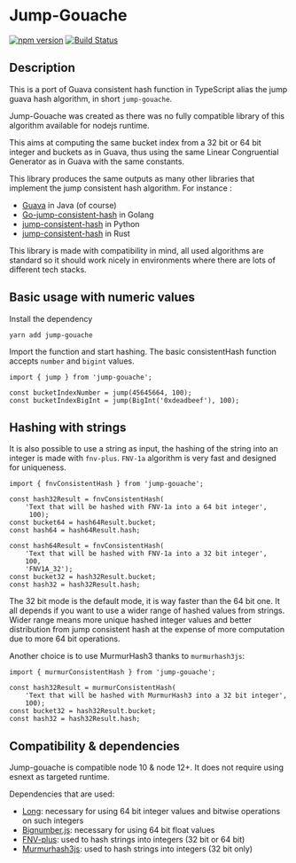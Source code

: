 # Jump-Gouache
[![npm version](https://badge.fury.io/js/jump-gouache.svg)](https://badge.fury.io/js/jump-gouache) [![Build Status](https://github.com/bhoudu/jump-gouache/actions/workflows/build.yml/badge.svg?branch=master)](https://github.com/bhoudu/jump-gouache/actions?query=branch%3Amaster)

## Description

This is a port of Guava consistent hash function in TypeScript alias the jump guava hash algorithm, in short `jump-gouache`.

Jump-Gouache was created as there was no fully compatible library of this algorithm available for nodejs runtime.

This aims at computing the same bucket index from a 32 bit or 64 bit integer and buckets as in Guava, thus using the same Linear Congruential Generator as in Guava with the same constants.

This library produces the same outputs as many other libraries that implement the jump consistent hash algorithm. For instance :
- [Guava](https://github.com/google/guava) in Java (of course)
- [Go-jump-consistent-hash](https://github.com/lithammer/go-jump-consistent-hash) in Golang
- [jump-consistent-hash](https://pypi.org/project/jump-consistent-hash/) in Python
- [jump-consistent-hash](https://docs.rs/jump-consistent-hash) in Rust

This library is made with compatibility in mind, all used algorithms are standard so it should work nicely in environments where there are lots of different tech stacks.

## Basic usage with numeric values

Install the dependency

    yarn add jump-gouache

Import the function and start hashing. The basic consistentHash function accepts `number` and `bigint` values.

    import { jump } from 'jump-gouache';
     
    const bucketIndexNumber = jump(45645664, 100);
    const bucketIndexBigInt = jump(BigInt('0xdeadbeef'), 100);

## Hashing with strings

It is also possible to use a string as input, the hashing of the string into an integer is made with `fnv-plus`.
`FNV-1a` algorithm is very fast and designed for uniqueness.

    import { fnvConsistentHash } from 'jump-gouache';
        
    const hash32Result = fnvConsistentHash(
        'Text that will be hashed with FNV-1a into a 64 bit integer', 
         100);
    const bucket64 = hash64Result.bucket;
    const hash64 = hash64Result.hash;
    
    const hash64Result = fnvConsistentHash(
        'Text that will be hashed with FNV-1a into a 32 bit integer', 
        100, 
        'FNV1A_32');
    const bucket32 = hash32Result.bucket;
    const hash32 = hash32Result.hash;

The 32 bit mode is the default mode, it is way faster than the 64 bit one. It all depends if you want to use a wider range of hashed values from strings.
Wider range means more unique hashed integer values and better distribution from jump consistent hash at the expense of more computation due to more 64 bit operations.

Another choice is to use MurmurHash3 thanks to `murmurhash3js`:

    import { murmurConsistentHash } from 'jump-gouache';
    
    const hash32Result = murmurConsistentHash(
        'Text that will be hashed with MurmurHash3 into a 32 bit integer', 
        100);
    const bucket32 = hash32Result.bucket;
    const hash32 = hash32Result.hash;

## Compatibility & dependencies

Jump-gouache is compatible node 10 & node 12+. It does not require using esnext as targeted runtime.

Dependencies that are used:
- [Long](https://www.npmjs.com/package/long): necessary for using 64 bit integer values and bitwise operations on such integers
- [Bignumber.js](https://www.npmjs.com/package/bignumber.js): necessary for using 64 bit float values
- [FNV-plus](https://www.npmjs.com/package/fnv-plus): used to hash strings into integers (32 bit or 64 bit)
- [Murmurhash3js](https://www.npmjs.com/package/murmurhash3js): used to hash strings into integers (32 bit only)
